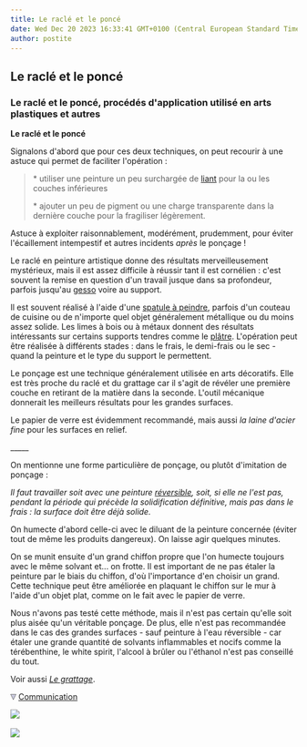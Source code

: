 ```yaml
---
title: Le raclé et le poncé
date: Wed Dec 20 2023 16:33:41 GMT+0100 (Central European Standard Time)
author: postite
---
```


## Le raclé et le poncé
### Le raclé et le poncé, procédés d'application utilisé en arts plastiques et autres
 **Le raclé et le poncé**  

Signalons d'abord que pour ces deux techniques, on peut recourir à une astuce qui permet de faciliter l'opération : 

> \* utiliser une peinture un peu surchargée de [liant](liants.html) pour la ou les couches inférieures
> 
> \* ajouter un peu de pigment ou une charge transparente dans la dernière couche pour la fragiliser légèrement.

Astuce à exploiter raisonnablement, modérément, prudemment, pour éviter l'écaillement intempestif et autres incidents _après_ le ponçage !

Le raclé en peinture artistique donne des résultats merveilleusement mystérieux, mais il est assez difficile à réussir tant il est cornélien : c'est souvent la remise en question d'un travail jusque dans sa profondeur, parfois jusqu'au [gesso](fabriquerungesso.html) voire au support.

Il est souvent réalisé à l'aide d'une [spatule à peindre](couteauouspatule.html), parfois d'un couteau de cuisine ou de n'importe quel objet généralement métallique ou du moins assez solide. Les limes à bois ou à métaux donnent des résultats intéressants sur certains supports tendres comme le [plâtre](platresupport.html). L'opération peut être réalisée à différents stades : dans le frais, le demi-frais ou le sec - quand la peinture et le type du support le permettent.

Le ponçage est une technique généralement utilisée en arts décoratifs. Elle est très proche du raclé et du grattage car il s'agit de révéler une première couche en retirant de la matière dans la seconde. L'outil mécanique donnerait les meilleurs résultats pour les grandes surfaces.

Le papier de verre est évidemment recommandé, mais aussi _la laine d'acier fine_ pour les surfaces en relief.

\_\_\_\_\_

On mentionne une forme particulière de ponçage, ou plutôt d'imitation de ponçage :

_Il faut travailler soit avec une peinture [réversible](liants.html#reversibilite), soit, si elle ne l'est pas, pendant la période qui précède la solidification définitive, mais pas dans le frais : la surface doit être déjà solide._

On humecte d'abord celle-ci avec le diluant de la peinture concernée (éviter tout de même les produits dangereux). On laisse agir quelques minutes.

On se munit ensuite d'un grand chiffon propre que l'on humecte toujours avec le même solvant et... on frotte. Il est important de ne pas étaler la peinture par le biais du chiffon, d'où l'importance d'en choisir un grand. Cette technique peut être améliorée en plaquant le chiffon sur le mur à l'aide d'un objet plat, comme on le fait avec le papier de verre.

Nous n'avons pas testé cette méthode, mais il n'est pas certain qu'elle soit plus aisée qu'un véritable ponçage. De plus, elle n'est pas recommandée dans le cas des grandes surfaces - sauf peinture à l'eau réversible - car étaler une grande quantité de solvants inflammables et nocifs comme la térébenthine, le white spirit, l'alcool à brûler ou l'éthanol n'est pas conseillé du tout.

Voir aussi [_Le grattage_](gratte.html).



![](images/flechebas.gif) [Communication](http://www.artrealite.com/annonceurs.htm) 

[![](https://cbonvin.fr/sites/regie.artrealite.com/visuels/campagne1.png)](index-2.html#20131014)

![](https://cbonvin.fr/sites/regie.artrealite.com/visuels/campagne2.png)